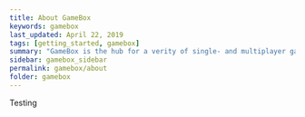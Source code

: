 ```yaml
---
title: About GameBox
keywords: gamebox
last_updated: April 22, 2019
tags: [getting_started, gamebox]
summary: "GameBox is the hub for a verity of single- and multiplayer games."
sidebar: gamebox_sidebar
permalink: gamebox/about
folder: gamebox
---
```


Testing
